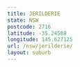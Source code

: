 ```yaml
---
title: JERILDERIE
state: NSW
postcode: 2716
latitude: -35.24588
longitude: 145.627125
url: /nsw/jerilderie/
layout: suburb
---
```

